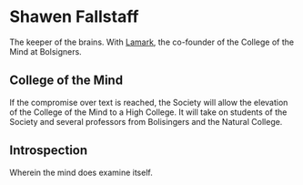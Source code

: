 # Shawen Fallstaff

The keeper of the brains. With [Lamark](/p/lamark.md), the co-founder of the College of the Mind at Bolsigners.

## College of the Mind

If the compromise over text is reached, the Society will allow the elevation of the College of the Mind to a High College. It will take on students of the Society and several professors from Bolisingers and the Natural College.

## Introspection

Wherein the mind does examine itself.